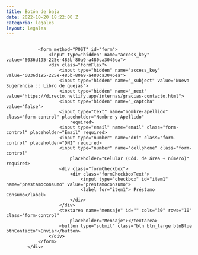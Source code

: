 ```yaml
---
title: Botón de baja
date: 2022-10-20 18:22:00 Z
categoria: legales
layout: legales
---
```


<section class="legales">
			<div class="main-container module">
				<div class="formImage">
					<img src="{{page.hero.image}}" alt="">
				</div>

				<form method="POST" id="form">
					<input type="hidden" name="access_key" value="6036d195-225e-485b-80a9-a480ca3046ea">
					<div class="formFlex">
						<input type="hidden" name="access_key" value="6036d195-225e-485b-80a9-a480ca3046ea">
						<input type="hidden" name="_subject" value="Nueva Sugerencia :: Libro de quejas">
						<input type="hidden" name="_next" value="https://directo.netlify.app/internas/gracias-contacto.html">
						<input type="hidden" name="_captcha" value="false">
						<input type="text" name="nombre-apellido" class="form-control" placeholder="Nombre y Apellido"
							required>
						<input type="email" name="email" class="form-control" placeholder="Email" required>
						<input type="number" name="dni" class="form-control" placeholder="DNI" required>
						<input type="number" name="cellphone" class="form-control"
							placeholder="Celular (Cód. de área + número)" required>
						<div class="formCheckbox">
							<div class="formCheckboxText">
								<input type="checkbox" id="item1" name="prestamoconsumo" value="prestamoconsumo">
								<label for="item1"> Préstamo Consumo</label>
							</div>
						</div>
						<textarea name="mensaje" id="" cols="30" rows="10" class="form-control"
							placeholder="Mensaje"></textarea>
						<button type="submit" class="btn btn_large btnBlue btnContacto">Enviar</button>
					</div>
				</form>
			</div>
</section>
